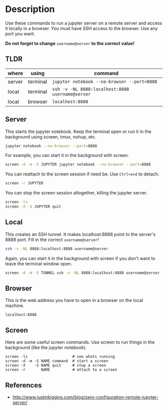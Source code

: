 # Description

Use these commands to run a jupyter server on a remote server and access it locally in a browser.  You must have SSH access to the browser.  Use any port you want.

**Do not forget to change** `username@server` **to the correct value!**

## TLDR

| where  | using    | command                                          |
| ------ | -------- | ------------------------------------------------ |
| server | terminal | `jupyter notebook --no-browser --port=8888`      |
| local  | terminal | `ssh -v -NL 8888:localhost:8888 username@server` |
| local  | browser  | `localhost:8888`                                 |

## Server

This starts the jupyter notebook.  Keep the terminal open or run it in the background using screen, tmux, nohup, etc.

```bash
jupyter notebook --no-browser --port=8888
```

For example, you can start it in the background with screen.

```bash
screen -d -m -S JUPYTER jupyter notebook --no-browser --port=8888
```

You can reattach to the screen session if need be.  Use `Ctrl+a+d` to detach.

```bash
screen -r JUPYTER
```

You can stop the screen session altogether, killing the jupyter server.

```bash
screen -ls
screen -X -S JUPYTER quit
```

## Local

This creates an SSH tunnel.  It makes localhost:8888 point to the server's 8888 port.  Fill in the correct `username@server`!

```bash
ssh -v -NL 8888:localhost:8888 username@server
```

Again, you can start it in the background with screen if you don't want to leave the terminal window open.

```bash
screen -d -m -S TUNNEL ssh -v -NL 8888:localhost:8888 username@server
```

## Browser

This is the web address you have to open in a browser on the local machine.

```
localhost:8888
```

## Screen

Here are some useful screen commands.  Use screen to run things in the background (like the jupyter notebook).

```
screen -ls                    # see whats running
screen -d -m -S NAME command  # start a screen
screen -X    -S NAME quit     # stop a screen
screen -r       NAME          # attach to a screen
```

## References

* http://www.justinkiggins.com/blog/zero-configuration-remote-jupyter-server/
